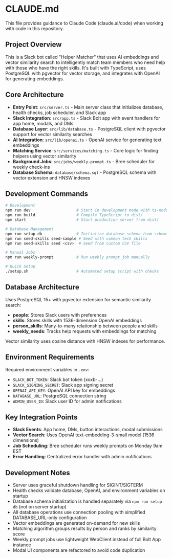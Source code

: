 # CLAUDE.md

This file provides guidance to Claude Code (claude.ai/code) when working with code in this repository.

## Project Overview

This is a Slack bot called "Helper Matcher" that uses AI embeddings and vector similarity search to intelligently match team members who need help with those who have the right skills. It's built with TypeScript, uses PostgreSQL with pgvector for vector storage, and integrates with OpenAI for generating embeddings.

## Core Architecture

- **Entry Point**: `src/server.ts` - Main server class that initializes database, health checks, job scheduler, and Slack app
- **Slack Integration**: `src/app.ts` - Slack Bolt app with event handlers for app home, modals, and DMs
- **Database Layer**: `src/lib/database.ts` - PostgreSQL client with pgvector support for vector similarity searches
- **AI Integration**: `src/lib/openai.ts` - OpenAI service for generating text embeddings
- **Matching Service**: `src/services/matching.ts` - Core logic for finding helpers using vector similarity
- **Background Jobs**: `src/jobs/weekly-prompt.ts` - Bree scheduler for weekly check-ins
- **Database Schema**: `database/schema.sql` - PostgreSQL schema with vector extension and HNSW indexes

## Development Commands

```bash
# Development
npm run dev                    # Start in development mode with ts-node
npm run build                  # Compile TypeScript to dist/
npm start                      # Start production server from dist/

# Database Management
npm run setup-db               # Initialize database schema from schema.sql
npm run seed-skills seed-sample # Seed with common tech skills
npm run seed-skills seed <csv>  # Seed from custom CSV file

# Manual Jobs
npm run weekly-prompt          # Run weekly prompt job manually

# Quick Setup
./setup.sh                     # Automated setup script with checks
```

## Database Architecture

Uses PostgreSQL 15+ with pgvector extension for semantic similarity search:

- **people**: Stores Slack users with preferences
- **skills**: Stores skills with 1536-dimension OpenAI embeddings
- **person_skills**: Many-to-many relationship between people and skills
- **weekly_needs**: Tracks help requests with embeddings for matching

Vector similarity uses cosine distance with HNSW indexes for performance.

## Environment Requirements

Required environment variables in `.env`:

- `SLACK_BOT_TOKEN`: Slack bot token (xoxb-...)
- `SLACK_SIGNING_SECRET`: Slack app signing secret
- `OPENAI_API_KEY`: OpenAI API key for embeddings
- `DATABASE_URL`: PostgreSQL connection string
- `ADMIN_USER_ID`: Slack user ID for admin notifications

## Key Integration Points

- **Slack Events**: App home, DMs, button interactions, modal submissions
- **Vector Search**: Uses OpenAI text-embedding-3-small model (1536 dimensions)
- **Job Scheduling**: Bree scheduler runs weekly prompts on Monday 9am EST
- **Error Handling**: Centralized error handler with admin notifications

## Development Notes

- Server uses graceful shutdown handling for SIGINT/SIGTERM
- Health checks validate database, OpenAI, and environment variables on startup
- Database schema initialization is handled separately via `npm run setup-db` (not on server startup)
- All database operations use connection pooling with simplified DATABASE_URL-only configuration
- Vector embeddings are generated on-demand for new skills
- Matching algorithm groups results by person and ranks by similarity score
- Weekly prompt jobs use lightweight WebClient instead of full Bolt App instance
- Modal UI components are refactored to avoid code duplication
